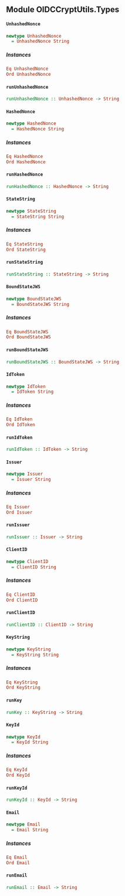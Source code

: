 ## Module OIDCCryptUtils.Types

#### `UnhashedNonce`

``` purescript
newtype UnhashedNonce
  = UnhashedNonce String
```

##### Instances
``` purescript
Eq UnhashedNonce
Ord UnhashedNonce
```

#### `runUnhashedNonce`

``` purescript
runUnhashedNonce :: UnhashedNonce -> String
```

#### `HashedNonce`

``` purescript
newtype HashedNonce
  = HashedNonce String
```

##### Instances
``` purescript
Eq HashedNonce
Ord HashedNonce
```

#### `runHashedNonce`

``` purescript
runHashedNonce :: HashedNonce -> String
```

#### `StateString`

``` purescript
newtype StateString
  = StateString String
```

##### Instances
``` purescript
Eq StateString
Ord StateString
```

#### `runStateString`

``` purescript
runStateString :: StateString -> String
```

#### `BoundStateJWS`

``` purescript
newtype BoundStateJWS
  = BoundStateJWS String
```

##### Instances
``` purescript
Eq BoundStateJWS
Ord BoundStateJWS
```

#### `runBoundStateJWS`

``` purescript
runBoundStateJWS :: BoundStateJWS -> String
```

#### `IdToken`

``` purescript
newtype IdToken
  = IdToken String
```

##### Instances
``` purescript
Eq IdToken
Ord IdToken
```

#### `runIdToken`

``` purescript
runIdToken :: IdToken -> String
```

#### `Issuer`

``` purescript
newtype Issuer
  = Issuer String
```

##### Instances
``` purescript
Eq Issuer
Ord Issuer
```

#### `runIssuer`

``` purescript
runIssuer :: Issuer -> String
```

#### `ClientID`

``` purescript
newtype ClientID
  = ClientID String
```

##### Instances
``` purescript
Eq ClientID
Ord ClientID
```

#### `runClientID`

``` purescript
runClientID :: ClientID -> String
```

#### `KeyString`

``` purescript
newtype KeyString
  = KeyString String
```

##### Instances
``` purescript
Eq KeyString
Ord KeyString
```

#### `runKey`

``` purescript
runKey :: KeyString -> String
```

#### `KeyId`

``` purescript
newtype KeyId
  = KeyId String
```

##### Instances
``` purescript
Eq KeyId
Ord KeyId
```

#### `runKeyId`

``` purescript
runKeyId :: KeyId -> String
```

#### `Email`

``` purescript
newtype Email
  = Email String
```

##### Instances
``` purescript
Eq Email
Ord Email
```

#### `runEmail`

``` purescript
runEmail :: Email -> String
```


